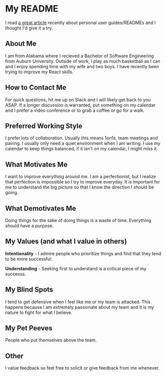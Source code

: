 # My README

I read [a great article](https://medium.com/better-programming/personal-user-manuals-the-good-the-bad-and-the-template-7b80db5044ea) recently about personal user guides/READMEs and I thought I'd give it a try.

## About Me

I am from Alabama where I recieved a Bachelor of Software Engineering from Auburn University. Outside of work, I play as much basketball as I can and I enjoy spending time with my wife and two boys. I have recently been trying to improve my React skills.

## How to Contact Me

For quick questions, hit me up on Slack and I will likely get back to you ASAP. If a longer discussion is warranted, put something on my calendar and I prefer a video conference or to grab a coffee or go for a walk.

## Preferred Working Style

I prefer lots of collaboration. Usually this means 1on1s, team meetings and pairing. I usually only need a quiet environment when I am writing.  I use my calendar to keep things balanced, if it isn't on my calendar, I might miss it.

## What Motivates Me

I want to improve everything around me. I am a perfectionist, but I realize that perfection is impossible so I try to improve everyday. It is important for me to understand the big picture so that I know the direction I should be going.

## What Demotivates Me

Doing things for the sake of doing things is a waste of time. Everything should have a purpose.

## My Values (and what I value in others)

**Intentionality** - I admire people who prioritize things and find that they tend to be more successful.

**Understanding** - Seeking first to understand is a critical piece of my successs.

## My Blind Spots

I tend to get defensive when I feel like me or my team is attacked. This happens because I am extremely passionate about my team and it is my nature to fight for what I believe.

## My Pet Peeves

People who put themselves above the team.

## Other

I value feedback so feel free to solicit or give feedback from me whenever.
